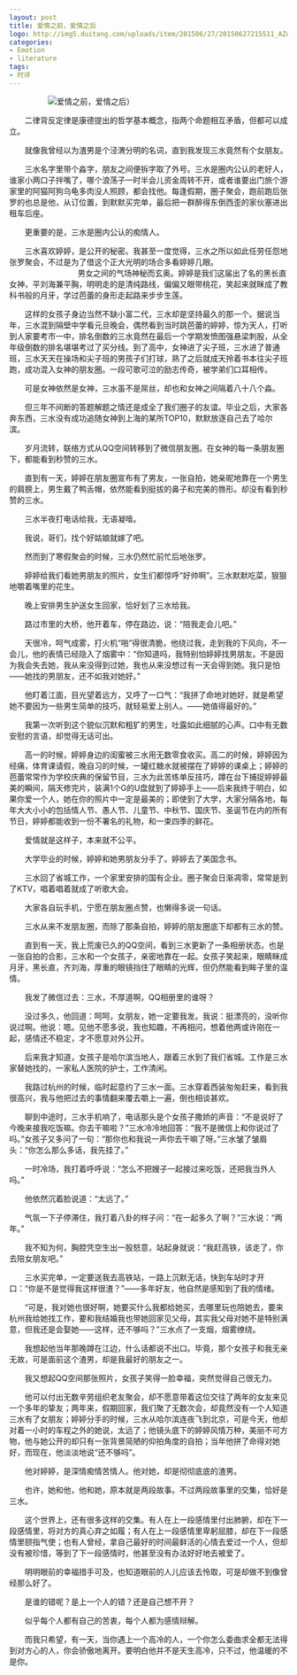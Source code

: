 ```yaml
---
layout: post
title: 爱情之前，爱情之后
logo: http://img5.duitang.com/uploads/item/201506/27/20150627215511_AZdy5.png
categories:
- Emotion
- literature
tags:
- 时评
---
```




　　　　　![爱情之前，爱情之后）](http://cdn.duitang.com/uploads/item/201603/04/20160304110559_4F2Yd.jpeg)



　　二律背反定律是康德提出的哲学基本概念，指两个命题相互矛盾，但都可以成立。



　　就像我曾经以为渣男是个泾渭分明的名词，直到我发现三水竟然有个女朋友。







　　三水名字里带个淼字，朋友之间便拆字取了外号。三水是圈内公认的老好人，谁家小两口子拌嘴了，哪个浪荡子一时半会儿资金周转不开，或者谁要出门旅个游家里的阿猫阿狗乌龟多肉没人照顾，都会找他。每逢假期，圈子聚会，跑前跑后张罗的也总是他，从订位置，到默默买完单，最后把一群醉得东倒西歪的家伙塞进出租车后座。



　　更重要的是，三水是圈内公认的痴情人。


　　三水喜欢婷婷，是公开的秘密。我甚至一度觉得，三水之所以如此任劳任怨地张罗聚会，不过是为了借这个正大光明的场合多看婷婷几眼。
　　
　　
　　
　　男女之间的气场神秘而玄奥。婷婷是我们这届出了名的黑长直女神，平刘海兼平胸，明明走的是清纯路线，偏偏又眼带桃花，笑起来就眯成了教科书般的月牙，学过芭蕾的身形走起路来步步生莲。




　　这样的女孩子身边当然不缺小富二代，三水却是坚持最久的那一个。据说当年，三水混到隔壁中学看元旦晚会，偶然看到当时跳芭蕾的婷婷，惊为天人，打听到人家要考市一中，排名倒数的三水竟然在最后一个学期发愤图强悬梁刺股，从全年级倒数的排名堪堪考过了买分线。到了高中，女神进了尖子班，三水进了普通班，三水天天在操场和尖子班的男孩子们打球，熟了之后就成天拎着书本往尖子班跑，成功混入女神的朋友圈。一段可歌可泣的励志传奇，被学弟们口耳相传。




　　可是女神依然是女神，三水虽不是屌丝，却也和女神之间隔着八十八个淼。





　　但三年不间断的答题解题之情还是成全了我们圈子的友谊。毕业之后，大家各奔东西，三水没有成功追随女神到上海的某所TOP10，默默放逐自己去了哈尔滨。





　　岁月流转，联络方式从QQ空间转移到了微信朋友圈。在女神的每一条朋友圈下，都能看到秒赞的三水。





　　直到有一天，婷婷在朋友圈宣布有了男友，一张自拍，她亲昵地靠在一个男生的肩膀上，男生戴了鸭舌帽，依然能看到挺拔的鼻子和完美的唇形。却没有看到秒赞的三水。





　　三水半夜打电话给我，无语凝噎。






　　我说，哥们，找个好姑娘就嫁了吧。





　　然而到了寒假聚会的时候，三水仍然忙前忙后地张罗。





　　婷婷给我们看她男朋友的照片，女生们都惊呼“好帅啊”。三水默默吃菜，狠狠地嚼着嘴里的花生。




　　晚上安排男生护送女生回家，恰好划了三水给我。







　　路过市里的大桥，他开着车，停在路边，说：“陪我走会儿吧。”







　　天很冷，呵气成雾，打火机“啪”得很清脆，他绕过我，走到我的下风向，不一会儿，他的表情已经隐入了烟雾中：“你知道吗，我特别怕婷婷找男朋友。不是因为我会失去她，我从来没得到过她，我也从来没想过有一天会得到她。我只是怕——她找的男朋友，还不如我对她好。”




　　他盯着江面，目光望着远方，又呼了一口气：“我拼了命地对她好，就是希望她不要因为一些男生简单的技巧，就轻易爱上别人。——她值得最好的。”


　　我第一次听到这个貌似沉默和粗犷的男生，吐露如此细腻的心声。口中有无数安慰的言语，却觉得无话可出。


　　高一的时候，婷婷身边的闺蜜被三水用无数零食收买。高二的时候，婷婷因为经痛，体育课请假，晚自习的时候，一罐红糖水就被摆在了婷婷的课桌上；婷婷的芭蕾常常作为学校庆典的保留节目，三水为此苦练单反技巧，蹲在台下捕捉婷婷最美的瞬间，隔天修完片，装满1个G的U盘就到了婷婷手上——后来我终于明白，如果你爱一个人，她在你的照片中一定是最美的；即使到了大学，大家分隔各地，每年大大小小的包括情人节、愚人节、儿童节、中秋节、国庆节、圣诞节在内的所有节日，婷婷都能收到一份不署名的礼物，和一束四季的鲜花。


　　爱情就是这样子，本来就不公平。




　　大学毕业的时候，婷婷和她男朋友分手了。婷婷去了美国念书。




　　三水回了省城工作，一个家里安排的国有企业。圈子聚会日渐凋零，常常是到了KTV，唱着唱着就成了听歌大会。




　　大家各自玩手机，宁愿在朋友圈点赞，也懒得多说一句话。


　　三水从来不发朋友圈，而除了那条自拍，婷婷的朋友圈底下却都有三水的赞。



　　直到有一天，我上荒废已久的QQ空间，看到三水更新了一条相册状态。也是一张自拍的合影，三水和一个女孩子，亲密地靠在一起。女孩子笑起来，眼睛眯成月牙，黑长直，齐刘海，厚重的眼镜挡住了眼睛的光辉，但仍然能看到眸子里的温情。



　　我发了微信过去：三水，不厚道啊，QQ相册里的谁呀？


　　没过多久，他回道：呵呵，女朋友，她一定要我发。我说：挺漂亮的，没听你说过啊。他说：嗯。见他不愿多说，我也知趣，不再相问，想着他两或许刚在一起，感情还不稳定，才不愿意对外公开。



　　后来我才知道，女孩子是哈尔滨当地人，跟着三水到了我们省城。工作是三水家替她找的，一家私人医院的护士，工作清闲。






　　我路过杭州的时候，临时起意约了三水一面。三水穿着西装匆匆赶来，看到我很高兴，我与他把过去的事情翻来覆去嚼上一遍，倒也相谈甚欢。



　　聊到中途时，三水手机响了，电话那头是个女孩子撒娇的声音：“不是说好了今晚来接我吃饭嘛。你去干嘛啦？”三水冷冷地回答：“我不是微信上和你说过了吗。”女孩子又多问了一句：“那你也和我说一声你去干嘛了呀。”三水皱了皱眉头：“你怎么那么多话，我先挂了。”


　　一时冷场，我打着呼呼说：“怎么不把嫂子一起接过来吃饭，还把我当外人吗。”



　　他依然沉着脸说道：“太远了。”



　　气氛一下子停滞住，我打着八卦的样子问：“在一起多久了啊？”三水说：“两年。”




　　我不知为何，胸腔凭空生出一股怒意，站起身就说：“我赶高铁，该走了，你去陪女朋友吧。”



　　三水买完单，一定要送我去高铁站，一路上沉默无话，快到车站时才开口：“你是不是觉得我这样很渣？”——多年好友，他自然是感知到了我的情绪。




　　“可是，我对她也很好啊，她要买什么我都给她买，去哪里玩也陪她去，要来杭州我给她找工作，要和我结婚我也带她回家见父母，其实我父母对她不是特别满意，但我还是会娶她——这样，还不够吗？”三水点了一支烟，烟雾缭绕。



　　我想起他当年那晚蹲在江边，什么话都说不出口。毕竟，那个女孩子和我无亲无故，可是面前这个渣男，却是我最好的朋友之一。



　　我又想起QQ空间那张照片，女孩子笑得一脸幸福，突然觉得自己很无力。




　　他可以付出无数辛劳组织老友聚会，却不愿意带着这位交往了两年的女友来见一个多年的挚友；两年来，假期回家，我们聚了无数次会，却竟然没有一个人知道三水有了女朋友；婷婷分手的时候，三水从哈尔滨连夜飞到北京，可是今天，他却对着一小时的车程之外的她说，太远了；他镜头底下的婷婷风情万种，美丽不可方物，他与她公开的却只有一张背景简陋的仰拍角度的自拍；当年他拼了命得对她好，而现在，他淡淡地说“还不够吗”。





　　他对婷婷，是深情痴情苦情人。他对她，却是彻彻底底的渣男。




　　也许，她和他，他和她，原本就是两段故事。不过两段故事里的交集，恰好是三水。






　　这个世界上，还有很多这样的交集。有人在上一段感情里付出肺腑，却在下一段感情里，将对方的真心弃之如履；有人在上一段感情里卑躬屈膝，却在下一段感情里颐指气使；也有人曾经，拿自己最好的时间最鲜活的心情去爱过一个人，但却没有被珍惜，等到了下一段感情时，他甚至没有办法好好地去被爱了。





　　明明眼前的幸福措手可及，也知道眼前的人儿应该去怜取，可是却做不到像曾经那么好了。



　　是谁的错呢？是上一个人的错？还是自己想不开？



　　似乎每个人都有自己的苦衷，每个人都为感情辩解。




　　而我只希望，有一天，当你遇上一个高冷的人，一个你怎么委曲求全都无法得到对方心的人，你会骄傲地离开。要明白他并不是天生高冷，只不过，他温暖的不是你。

